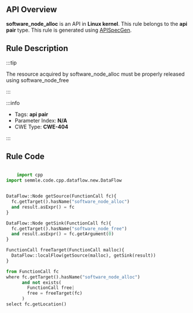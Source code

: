 ---
---


## API Overview
**software_node_alloc** is an API in **Linux kernel**. This rule belongs to the **api pair** type. This rule is generated using [APISpecGen](../../tools/APISpecGen).
## Rule Description

:::tip

The resource acquired by software_node_alloc must be properly released using software_node_free

:::

:::info

- Tags: **api pair**
- Parameter Index: **N/A**
- CWE Type: **CWE-404**

:::

## Rule Code
```python

    import cpp
import semmle.code.cpp.dataflow.new.DataFlow


DataFlow::Node getSource(FunctionCall fc){
  fc.getTarget().hasName("software_node_alloc")
  and result.asExpr() = fc
}

DataFlow::Node getSink(FunctionCall fc){
  fc.getTarget().hasName("software_node_free")
  and result.asExpr() = fc.getArgument(0)
}

FunctionCall freeTarget(FunctionCall malloc){
  DataFlow::localFlow(getSource(malloc), getSink(result))
}

from FunctionCall fc
where fc.getTarget().hasName("software_node_alloc")
      and not exists(
        FunctionCall free| 
        free = freeTarget(fc)
      )
select fc.getLocation()

    
```